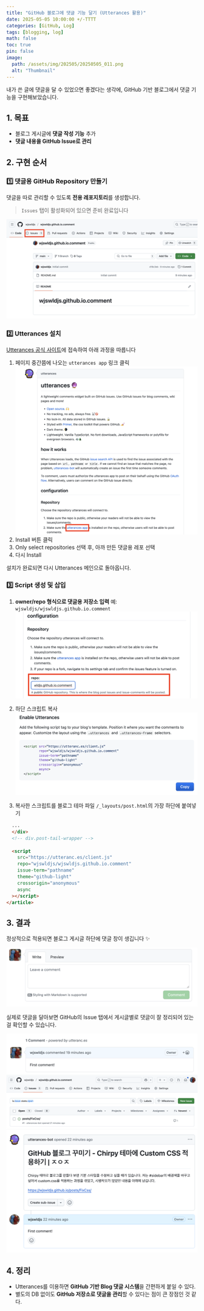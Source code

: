 ```yaml
---
title: "GitHub 블로그에 댓글 기능 달기 (Utterances 활용)"
date: 2025-05-05 10:00:00 +/-TTTT
categories: [GitHub, Log]
tags: [blogging, log]
math: false
toc: true
pin: false
image:
  path: /assets/img/202505/20250505_011.png
  alt: "Thumbnail"
---
```


내가 쓴 글에 댓글을 달 수 있었으면 좋겠다는 생각에, GitHub 기반 블로그에서 댓글 기능을 구현해보았습니다.

## 1. 목표
* 블로그 게시글에 **댓글 작성 기능** 추가
* **댓글 내용을 GitHub Issue로 관리**

## 2. 구현 순서
### 1️⃣ 댓글용 GitHub Repository 만들기

댓글을 따로 관리할 수 있도록 **전용 레포지토리**를 생성합니다.

> `Issues` 탭이 활성화되어 있으면 준비 완료입니다

![issue](/assets/img/202505/20250505_003.png)

### 2️⃣ Utterances 설치

[Utterances 공식 사이트](https://utteranc.es/)에 접속하여 아래 과정을 따릅니다

1. 페이지 중간쯤에 나오는 `utterances app` 링크 클릭
![utterances](/assets/img/202505/20250505_004.png)
2. Install 버튼 클릭
3. Only select repositories 선택 후, 아까 만든 댓글용 레포 선택
4. 다시 Install

설치가 완료되면 다시 Utterances 메인으로 돌아옵니다.

### 3️⃣ Script 생성 및 삽입

1. **owner/repo 형식으로 댓글용 저장소 입력**
예: `wjswldjs/wjswldjs.github.io.comment`
![repo](/assets/img/202505/20250505_005.png)

2. 하단 스크립트 복사
![script](/assets/img/202505/20250505_006.png)

3. 복사한 스크립트를 블로그 테마 파일 `/_layouts/post.html`의 가장 하단에 붙여넣기

```html
  ...
  </div>
  <!-- div.post-tail-wrapper -->

  <script
    src="https://utteranc.es/client.js"
    repo="wjswldjs/wjswldjs.github.io.comment"
    issue-term="pathname"
    theme="github-light"
    crossorigin="anonymous"
    async
  ></script>
</article>
```

## 3. 결과

정상적으로 적용되면 블로그 게시글 하단에 댓글 창이 생깁니다 ✨

![결과](/assets/img/202505/20250505_007.png)

실제로 댓글을 달아보면 GitHub의 Issue 탭에서 게시글별로 댓글이 잘 정리되어 있는 걸 확인할 수 있습니다.

![댓글](/assets/img/202505/20250505_008.png)
![issueTab](/assets/img/202505/20250505_009.png)
![issue](/assets/img/202505/20250505_010.png)

## 4. 정리

* Utterances를 이용하면 **GitHub 기반 Blog 댓글 시스템**을 간편하게 붙일 수 있다.
* 별도의 DB 없이도 **GitHub 저장소로 댓글을 관리**할 수 있다는 점이 큰 장점인 것 같다.
